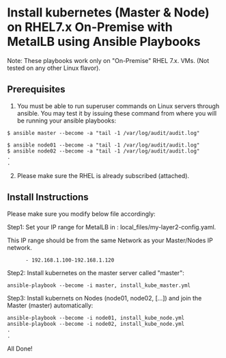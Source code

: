 # Install kubernetes (Master & Node) on RHEL7.x On-Premise with MetalLB using Ansible Playbooks

Note: These playbooks work only on "On-Premise" RHEL 7.x. VMs.
(Not tested on any other Linux flavor).

##  Prerequisites

1. You must be able to run superuser commands on Linux servers through ansible.
You may test it by issuing these command from where you will be running your ansible playbooks:

```
$ ansible master --become -a "tail -1 /var/log/audit/audit.log"

$ ansible node01 --become -a "tail -1 /var/log/audit/audit.log"
$ ansible node02 --become -a "tail -1 /var/log/audit/audit.log"
.
.
```

2. Please make sure the RHEL is already subscribed (attached).


## Install Instructions 

Please make sure you modify below file accordingly:

Step1: Set your IP range for MetalLB in : local_files/my-layer2-config.yaml.

This IP range should be from the same Network as your Master/Nodes IP network.

```
      - 192.168.1.100-192.168.1.120
```


Step2: Install kubernetes on the master server called "master":

```
ansible-playbook --become -i master, install_kube_master.yml
```

Step3: Install kubernets on Nodes (node01, node02, [...]) and join the Master (master) automatically:

```
ansible-playbook --become -i node01, install_kube_node.yml
ansible-playbook --become -i node02, install_kube_node.yml
.
.
```

All Done!
